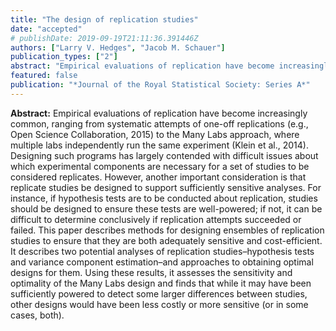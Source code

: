```yaml
---
title: "The design of replication studies"
date: "accepted"
# publishDate: 2019-09-19T21:11:36.391446Z
authors: ["Larry V. Hedges", "Jacob M. Schauer"]
publication_types: ["2"]
abstract: "Empirical evaluations of replication have become increasingly common, ranging from systematic attempts of one-off replications (e.g., Open Science Collaboration, 2015) to the Many Labs approach, where multiple labs independently run the same experiment (Klein et al., 2014). Designing such programs has largely contended with difficult issues about which experimental components are necessary for a set of studies to be considered replicates. However, another important consideration is that replicate studies be designed to support sufficiently sensitive analyses. For instance, if hypothesis tests are to be conducted about replication, studies should be designed to ensure these tests are well-powered; if not, it can be difficult to determine conclusively if replication attempts succeeded or failed. This paper describes methods for designing ensembles of replication studies to ensure that they are both adequately sensitive and cost-efficient. It describes two potential analyses of replication studies–hypothesis tests and variance component estimation–and approaches to obtaining optimal designs for them. Using these results, it assesses the sensitivity and optimality of the Many Labs design and finds that while it may have been sufficiently powered to detect some larger differences between studies, other designs would have been less costly or more sensitive (or in some cases, both)."
featured: false
publication: "*Journal of the Royal Statistical Society: Series A*"
---
```


__Abstract:__ Empirical evaluations of replication have become increasingly common, ranging from systematic attempts of one-off replications (e.g., Open Science Collaboration, 2015) to the Many Labs approach, where multiple labs independently run the same experiment (Klein et al., 2014). Designing such programs has largely contended with difficult issues about which experimental components are necessary for a set of studies to be considered replicates. However, another important consideration is that replicate studies be designed to support sufficiently sensitive analyses. For instance, if hypothesis tests are to be conducted about replication, studies should be designed to ensure these tests are well-powered; if not, it can be difficult to determine conclusively if replication attempts succeeded or failed. This paper describes methods for designing ensembles of replication studies to ensure that they are both adequately sensitive and cost-efficient. It describes two potential analyses of replication studies–hypothesis tests and variance component estimation–and approaches to obtaining optimal designs for them. Using these results, it assesses the sensitivity and optimality of the Many Labs design and finds that while it may have been sufficiently powered to detect some larger differences between studies, other designs would have been less costly or more sensitive (or in some cases, both).
